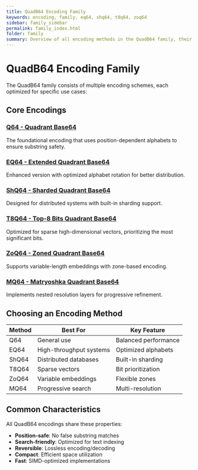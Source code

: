 ```yaml
---
title: QuadB64 Encoding Family
keywords: encoding, family, eq64, shq64, t8q64, zoq64
sidebar: family_sidebar
permalink: family_index.html
folder: family
summary: Overview of all encoding methods in the QuadB64 family, their characteristics, and use cases.
---
```


# QuadB64 Encoding Family

The QuadB64 family consists of multiple encoding schemes, each optimized for specific use cases:

## Core Encodings

### [Q64 - Quadrant Base64](q64)
The foundational encoding that uses position-dependent alphabets to ensure substring safety.

### [EQ64 - Extended Quadrant Base64](eq64)
Enhanced version with optimized alphabet rotation for better distribution.

### [ShQ64 - Sharded Quadrant Base64](shq64)
Designed for distributed systems with built-in sharding support.

### [T8Q64 - Top-8 Bits Quadrant Base64](t8q64)
Optimized for sparse high-dimensional vectors, prioritizing the most significant bits.

### [ZoQ64 - Zoned Quadrant Base64](zoq64)
Supports variable-length embeddings with zone-based encoding.

### [MQ64 - Matryoshka Quadrant Base64](mq64)
Implements nested resolution layers for progressive refinement.

## Choosing an Encoding Method

| Method | Best For | Key Feature |
|--------|----------|-------------|
| Q64 | General use | Balanced performance |
| EQ64 | High-throughput systems | Optimized alphabets |
| ShQ64 | Distributed databases | Built-in sharding |
| T8Q64 | Sparse vectors | Bit prioritization |
| ZoQ64 | Variable embeddings | Flexible zones |
| MQ64 | Progressive search | Multi-resolution |

## Common Characteristics

All QuadB64 encodings share these properties:

- **Position-safe**: No false substring matches
- **Search-friendly**: Optimized for text indexing
- **Reversible**: Lossless encoding/decoding
- **Compact**: Efficient space utilization
- **Fast**: SIMD-optimized implementations
